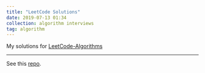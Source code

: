 ```yaml
---
title: "LeetCode Solutions"
date: 2019-07-13 01:34
collection: algorithm interviews
tag: algorithm
---
```


My solutions for [LeetCode-Algorithms](https://leetcode.com/problemset/algorithms/)

---

See this [repo](https://github.com/insaneyilin/leetcode).

